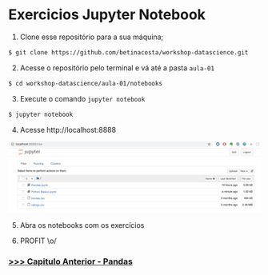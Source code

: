 # Exercicios Jupyter Notebook

1. Clone esse repositório para a sua máquina;

```sh
$ git clone https://github.com/betinacosta/workshop-datascience.git
```

2. Acesse o repositório pelo terminal e vá até a pasta `aula-01`

```sh
$ cd workshop-datascience/aula-01/notebooks
```

3. Execute o comando `jupyter notebook`

```sh
$ jupyter notebook
```

4. Acesse http://localhost:8888

![Jupyter pagina inicial](imagens/jupyter.png)

5. Abra os notebooks com os exercícios

6. PROFIT \o/

### [>>> Capitulo Anterior - Pandas](handson.md)